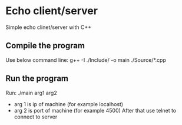 # Echo client/server
Simple echo clinet/server with C++
## Compile the program
Use below command line:
    g++ -I ./Include/ -o main ./Source/*.cpp
## Run the program
Run: ./main arg1 arg2
* arg 1 is ip of machine (for example localhost)
* arg 2 is port of machine (for example 4500)
After that use telnet to connect to server
